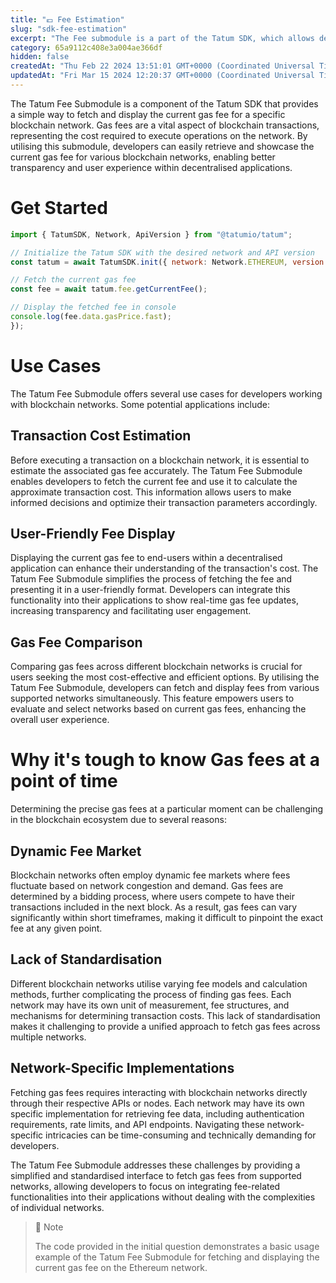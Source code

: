 ```yaml
---
title: "💶 Fee Estimation"
slug: "sdk-fee-estimation"
excerpt: "The Fee submodule is a part of the Tatum SDK, which allows developers to interact with various blockchain networks. It specifically provides functionalities related to retrieving gas fees."
category: 65a9112c408e3a004ae366df
hidden: false
createdAt: "Thu Feb 22 2024 13:51:01 GMT+0000 (Coordinated Universal Time)"
updatedAt: "Fri Mar 15 2024 12:20:37 GMT+0000 (Coordinated Universal Time)"
---
```

The Tatum Fee Submodule is a component of the Tatum SDK that provides a simple way to fetch and display the current gas fee for a specific blockchain network. Gas fees are a vital aspect of blockchain transactions, representing the cost required to execute operations on the network. By utilising this submodule, developers can easily retrieve and showcase the current gas fee for various blockchain networks, enabling better transparency and user experience within decentralised applications.

# Get Started

```javascript
import { TatumSDK, Network, ApiVersion } from "@tatumio/tatum";

// Initialize the Tatum SDK with the desired network and API version
const tatum = await TatumSDK.init({ network: Network.ETHEREUM, version: ApiVersion.V1 });

// Fetch the current gas fee
const fee = await tatum.fee.getCurrentFee();

// Display the fetched fee in console
console.log(fee.data.gasPrice.fast);
});

```

# Use Cases

The Tatum Fee Submodule offers several use cases for developers working with blockchain networks. Some potential applications include:

## Transaction Cost Estimation

Before executing a transaction on a blockchain network, it is essential to estimate the associated gas fee accurately. The Tatum Fee Submodule enables developers to fetch the current fee and use it to calculate the approximate transaction cost. This information allows users to make informed decisions and optimize their transaction parameters accordingly.

## User-Friendly Fee Display

Displaying the current gas fee to end-users within a decentralised application can enhance their understanding of the transaction's cost. The Tatum Fee Submodule simplifies the process of fetching the fee and presenting it in a user-friendly format. Developers can integrate this functionality into their applications to show real-time gas fee updates, increasing transparency and facilitating user engagement.

## Gas Fee Comparison

Comparing gas fees across different blockchain networks is crucial for users seeking the most cost-effective and efficient options. By utilising the Tatum Fee Submodule, developers can fetch and display fees from various supported networks simultaneously. This feature empowers users to evaluate and select networks based on current gas fees, enhancing the overall user experience.

# Why it's tough to know Gas fees at a point of time

Determining the precise gas fees at a particular moment can be challenging in the blockchain ecosystem due to several reasons:

## Dynamic Fee Market

Blockchain networks often employ dynamic fee markets where fees fluctuate based on network congestion and demand. Gas fees are determined by a bidding process, where users compete to have their transactions included in the next block. As a result, gas fees can vary significantly within short timeframes, making it difficult to pinpoint the exact fee at any given point.

## Lack of Standardisation

Different blockchain networks utilise varying fee models and calculation methods, further complicating the process of finding gas fees. Each network may have its own unit of measurement, fee structures, and mechanisms for determining transaction costs. This lack of standardisation makes it challenging to provide a unified approach to fetch gas fees across multiple networks.

## Network-Specific Implementations

Fetching gas fees requires interacting with blockchain networks directly through their respective APIs or nodes. Each network may have its own specific implementation for retrieving fee data, including authentication requirements, rate limits, and API endpoints. Navigating these network-specific intricacies can be time-consuming and technically demanding for developers.

The Tatum Fee Submodule addresses these challenges by providing a simplified and standardised interface to fetch gas fees from supported networks, allowing developers to focus on integrating fee-related functionalities into their applications without dealing with the complexities of individual networks.

> 📘 Note
> 
> The code provided in the initial question demonstrates a basic usage example of the Tatum Fee Submodule for fetching and displaying the current gas fee on the Ethereum network.
